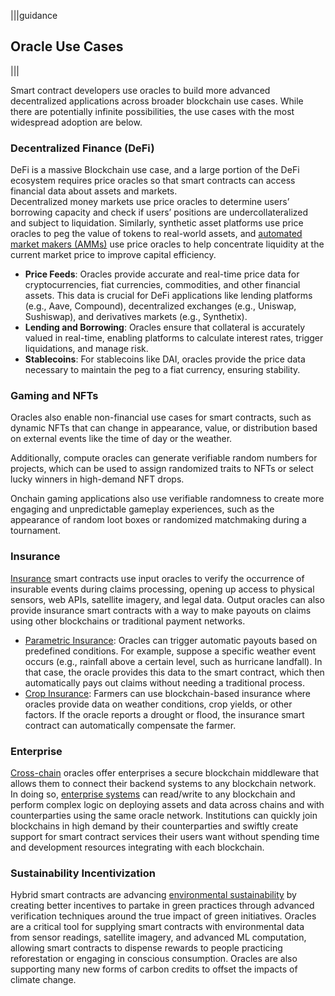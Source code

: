 |||guidance
## Oracle Use Cases

|||



Smart contract developers use oracles to build more advanced decentralized applications across broader blockchain use cases. While there are potentially infinite possibilities, the use cases with the most widespread adoption are below.

### Decentralized Finance (DeFi)

DeFi is a massive Blockchain use case, and a large portion of the DeFi ecosystem requires price oracles so that smart contracts can access financial data about assets and markets.   
Decentralized money markets use price oracles to determine users’ borrowing capacity and check if users’ positions are undercollateralized and subject to liquidation. Similarly, synthetic asset platforms use price oracles to peg the value of tokens to real-world assets, and [automated market makers (AMMs)](https://chain.link/education-hub/what-is-an-automated-market-maker-amm) use price oracles to help concentrate liquidity at the current market price to improve capital efficiency.

* **Price Feeds**: Oracles provide accurate and real-time price data for cryptocurrencies, fiat currencies, commodities, and other financial assets. This data is crucial for DeFi applications like lending platforms (e.g., Aave, Compound), decentralized exchanges (e.g., Uniswap, Sushiswap), and derivatives markets (e.g., Synthetix).  
* **Lending and Borrowing**: Oracles ensure that collateral is accurately valued in real-time, enabling platforms to calculate interest rates, trigger liquidations, and manage risk.  
* **Stablecoins**: For stablecoins like DAI, oracles provide the price data necessary to maintain the peg to a fiat currency, ensuring stability.

### Gaming and NFTs

Oracles also enable non-financial use cases for smart contracts, such as dynamic NFTs that can change in appearance, value, or distribution based on external events like the time of day or the weather. 

Additionally, compute oracles can generate verifiable random numbers for projects, which can be used to assign randomized traits to NFTs or select lucky winners in high-demand NFT drops. 

Onchain gaming applications also use verifiable randomness to create more engaging and unpredictable gameplay experiences, such as the appearance of random loot boxes or randomized matchmaking during a tournament.

### Insurance

[Insurance](https://blog.chain.link/blockchain-insurance/) smart contracts use input oracles to verify the occurrence of insurable events during claims processing, opening up access to physical sensors, web APIs, satellite imagery, and legal data. Output oracles can also provide insurance smart contracts with a way to make payouts on claims using other blockchains or traditional payment networks.

* [Parametric Insurance](https://blog.chain.link/parametric-insurance-smart-contract/): Oracles can trigger automatic payouts based on predefined conditions. For example, suppose a specific weather event occurs (e.g., rainfall above a certain level, such as hurricane landfall). In that case, the oracle provides this data to the smart contract, which then automatically pays out claims without needing a traditional process.  
* [Crop Insurance](https://chain.link/techtalks/arbol-parametric-insurance): Farmers can use blockchain-based insurance where oracles provide data on weather conditions, crop yields, or other factors. If the oracle reports a drought or flood, the insurance smart contract can automatically compensate the farmer.

### Enterprise

[Cross-chain](https://chain.link/education/cross-chain) oracles offer enterprises a secure blockchain middleware that allows them to connect their backend systems to any blockchain network. In doing so, [enterprise systems](https://blog.chain.link/chainlink-enterprise-blockchain-middleware/) can read/write to any blockchain and perform complex logic on deploying assets and data across chains and with counterparties using the same oracle network. Institutions can quickly join blockchains in high demand by their counterparties and swiftly create support for smart contract services their users want without spending time and development resources integrating with each blockchain.

### Sustainability Incentivization

Hybrid smart contracts are advancing [environmental sustainability](https://chain.link/use-cases/climate-markets) by creating better incentives to partake in green practices through advanced verification techniques around the true impact of green initiatives. Oracles are a critical tool for supplying smart contracts with environmental data from sensor readings, satellite imagery, and advanced ML computation, allowing smart contracts to dispense rewards to people practicing reforestation or engaging in conscious consumption. Oracles are also supporting many new forms of carbon credits to offset the impacts of climate change.
